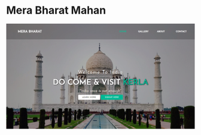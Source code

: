 # Mera Bharat Mahan
<img src='https://github.com/niteshkr034/html-css-projects/blob/master/animated-text-webpage-mera-bharat/Snapshot/main-page.png'/>
